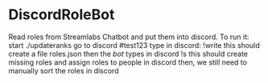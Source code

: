 # DiscordRoleBot
Read roles from Streamlabs Chatbot and put them into discord.
To run it:
start ./updateranks
go to discord #test123
type in discord:
!write
this should create a file roles.json
then the *bot* types in discord
!s
this should create missing roles and assign roles to people in discord
then, we still need to manually sort the roles in discord
